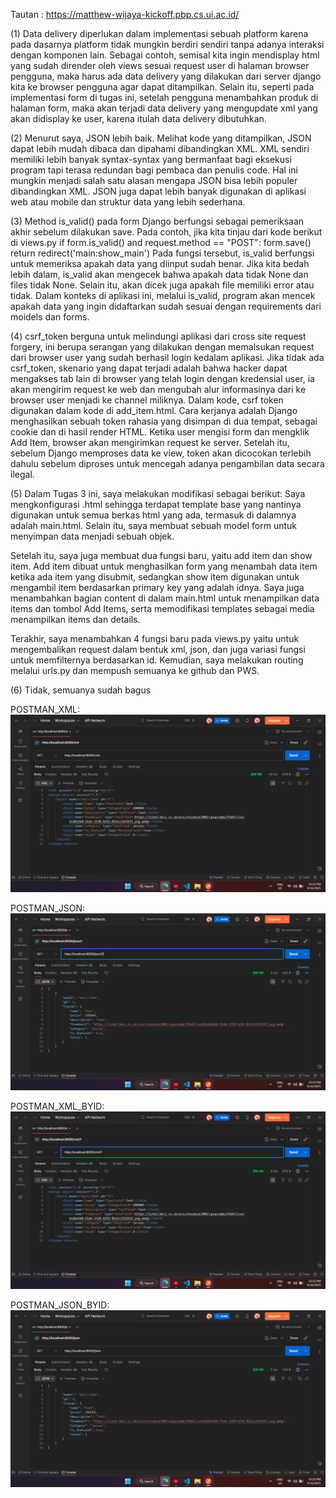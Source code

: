 Tautan : https://matthew-wijaya-kickoff.pbp.cs.ui.ac.id/

(1)
Data delivery diperlukan dalam implementasi sebuah platform karena pada dasarnya platform tidak mungkin berdiri sendiri tanpa adanya interaksi dengan komponen lain. Sebagai contoh, semisal kita ingin mendisplay html yang sudah dirender oleh views sesuai request user di halaman browser pengguna, maka harus ada data delivery yang dilakukan dari server django kita ke browser pengguna agar dapat ditampilkan. Selain itu, seperti pada implementasi form di tugas ini, setelah pengguna menambahkan produk di halaman form, maka akan terjadi data delivery yang mengupdate xml yang akan didisplay ke user, karena itulah data delivery dibutuhkan.

(2)
Menurut saya, JSON lebih baik. Melihat kode yang ditampilkan, JSON dapat lebih mudah dibaca dan dipahami dibandingkan XML. XML sendiri memiliki lebih banyak syntax-syntax yang bermanfaat bagi eksekusi program tapi terasa redundan bagi pembaca dan penulis code. Hal ini mungkin menjadi salah satu alasan mengapa JSON bisa lebih populer dibandingkan XML. JSON juga dapat lebih banyak digunakan di aplikasi web atau mobile dan struktur data yang lebih sederhana.

(3)
Method is_valid() pada form Django berfungsi sebagai pemeriksaan akhir sebelum dilakukan save. Pada contoh, jika kita tinjau dari kode berikut di views.py
    if form.is_valid() and request.method == "POST":
        form.save()
        return redirect('main:show_main')
Pada fungsi tersebut, is_valid berfungsi untuk memeriksa apakah data yang diinput sudah benar. Jika kita bedah lebih dalam, is_valid akan mengecek bahwa apakah data tidak None dan files tidak None. Selain itu, akan dicek juga apakah file memiliki error atau tidak. Dalam konteks di aplikasi ini, melalui is_valid, program akan mencek apakah data yang ingin didaftarkan sudah sesuai dengan requirements dari moidels dan forms.

(4)
csrf_token berguna untuk melindungi aplikasi dari cross site request forgery, ini berupa serangan yang dilakukan dengan memalsukan request dari browser user yang sudah berhasil login kedalam aplikasi. Jika tidak ada csrf_token, skenario yang dapat terjadi adalah bahwa hacker dapat mengakses tab lain di browser yang telah login dengan kredensial user, ia akan mengirim request ke web dan mengubah alur informasinya dari ke browser user menjadi ke channel miliknya. Dalam kode, csrf token digunakan dalam kode di add_item.html. Cara kerjanya adalah Django menghasilkan sebuah token rahasia yang disimpan di dua tempat, sebagai cookie dan di hasil render HTML. Ketika user mengisi form dan mengklik Add Item, browser akan mengirimkan request ke server. Setelah itu, sebelum Django memproses data ke view, token akan dicocokan terlebih dahulu sebelum diproses untuk mencegah adanya pengambilan data secara ilegal.

(5)
Dalam Tugas 3 ini, saya melakukan modifikasi sebagai berikut: Saya mengkonfigurasi .html sehingga terdapat template base yang nantinya digunakan untuk semua berkas html yang ada, termasuk di dalamnya adalah main.html. Selain itu, saya membuat sebuah model form untuk menyimpan data menjadi sebuah objek. 

Setelah itu, saya juga membuat dua fungsi baru, yaitu add item dan show item. Add item dibuat untuk menghasilkan form yang menambah data item ketika ada item yang disubmit, sedangkan show item digunakan untuk mengambil item berdasarkan primary key yang adalah idnya. Saya juga menambahkan bagian content di dalam main.html untuk menampilkan data items dan tombol Add Items, serta memodifikasi templates sebagai media menampilkan items dan details. 

Terakhir, saya menambahkan 4 fungsi baru pada views.py yaitu untuk mengembalikan request dalam bentuk xml, json, dan juga variasi fungsi untuk memfilternya berdasarkan id. Kemudian, saya melakukan routing melalui urls.py dan mempush semuanya ke github dan PWS.

(6)
Tidak, semuanya sudah bagus

POSTMAN_XML: ![Postman with an XML response](images/POSTMAN_XML.PNG)

POSTMAN_JSON: ![Postman with a JSON response](images/POSTMAN_JSON.PNG)

POSTMAN_XML_BYID: ![Postman with an XML response filtered by ID](images/POSTMAN_XML_BYID.PNG)

POSTMAN_JSON_BYID: ![Postman with a JSON response filtered by ID](images/POSTMAN_JSON_BYID.PNG)







